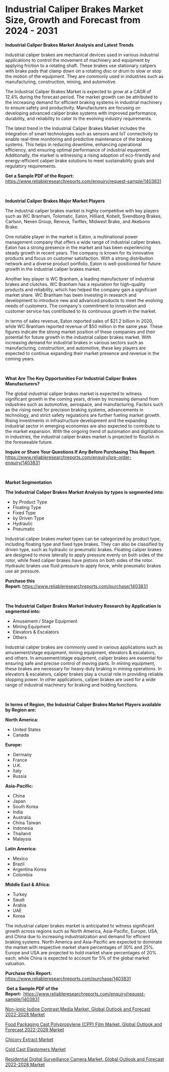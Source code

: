 <p><h1>Industrial Caliper Brakes Market Size, Growth and Forecast from 2024 - 2031</h1></p><p><strong>Industrial Caliper Brakes Market Analysis and Latest Trends</strong></p>
<p><p>Industrial caliper brakes are mechanical devices used in various industrial applications to control the movement of machinery and equipment by applying friction to a rotating shaft. These brakes use stationary calipers with brake pads that clamp down on a rotating disc or drum to slow or stop the motion of the equipment. They are commonly used in industries such as manufacturing, construction, mining, and automotive.</p><p>The Industrial Caliper Brakes Market is expected to grow at a CAGR of 12.4% during the forecast period. The market growth can be attributed to the increasing demand for efficient braking systems in industrial machinery to ensure safety and productivity. Manufacturers are focusing on developing advanced caliper brake systems with improved performance, durability, and reliability to cater to the evolving industry requirements.</p><p>The latest trend in the Industrial Caliper Brakes Market includes the integration of smart technologies such as sensors and IoT connectivity to enable real-time monitoring and predictive maintenance of the braking systems. This helps in reducing downtime, enhancing operational efficiency, and ensuring optimal performance of industrial equipment. Additionally, the market is witnessing a rising adoption of eco-friendly and energy-efficient caliper brake solutions to meet sustainability goals and regulatory requirements.</p></p>
<p><strong>Get a Sample PDF of the Report:&nbsp;</strong> <a href="https://www.reliableresearchreports.com/enquiry/request-sample/1403831">https://www.reliableresearchreports.com/enquiry/request-sample/1403831</a></p>
<p>&nbsp;</p>
<p><strong>Industrial Caliper Brakes Major Market Players</strong></p>
<p><p>The industrial caliper brakes market is highly competitive with key players such as WC Branham, Tolomatic, Eaton, Hilliard, Kobelt, Svendborg Brakes, Carlson, Nexen Group, Renova, Twiflex, Midwest Brake, and Akebono Brake.</p><p>One notable player in the market is Eaton, a multinational power management company that offers a wide range of industrial caliper brakes. Eaton has a strong presence in the market and has been experiencing steady growth in recent years. The company is known for its innovative products and focus on customer satisfaction. With a strong distribution network and a diverse product portfolio, Eaton is well-positioned for future growth in the industrial caliper brakes market.</p><p>Another key player is WC Branham, a leading manufacturer of industrial brakes and clutches. WC Branham has a reputation for high-quality products and reliability, which has helped the company gain a significant market share. WC Branham has been investing in research and development to introduce new and advanced products to meet the evolving needs of customers. The company's commitment to innovation and customer service has contributed to its continuous growth in the market.</p><p>In terms of sales revenue, Eaton reported sales of $21.2 billion in 2020, while WC Branham reported revenue of $50 million in the same year. These figures indicate the strong market position of these companies and their potential for future growth in the industrial caliper brakes market. With increasing demand for industrial brakes in various sectors such as manufacturing, construction, and automotive, these key players are expected to continue expanding their market presence and revenue in the coming years.</p></p>
<p>&nbsp;</p>
<p><strong>What Are The Key Opportunities For Industrial Caliper Brakes Manufacturers?</strong></p>
<p><p>The global industrial caliper brakes market is expected to witness significant growth in the coming years, driven by increasing demand from industries such as automotive, aerospace, and manufacturing. Factors such as the rising need for precision braking systems, advancements in technology, and strict safety regulations are further fueling market growth. Rising investments in infrastructure development and the expanding industrial sector in emerging economies are also expected to contribute to the market expansion. With the ongoing trend of automation and digitization in industries, the industrial caliper brakes market is projected to flourish in the foreseeable future.</p></p>
<p><strong>Inquire or Share Your Questions If Any Before Purchasing This Report:</strong> <a href="https://www.reliableresearchreports.com/enquiry/pre-order-enquiry/1403831">https://www.reliableresearchreports.com/enquiry/pre-order-enquiry/1403831</a></p>
<p>&nbsp;</p>
<p><strong>Market Segmentation</strong></p>
<p><strong>The Industrial Caliper Brakes Market Analysis by types is segmented into:</strong></p>
<p><ul><li>by Product Type</li><li>Floating Type</li><li>Fixed Type</li><li>by Driven Type</li><li>Hydraulic</li><li>Pneumatic</li></ul></p>
<p><p>Industrial caliper brakes market types can be categorized by product type, including floating type and fixed type brakes. They can also be classified by driven type, such as hydraulic or pneumatic brakes. Floating caliper brakes are designed to move laterally to apply pressure evenly on both sides of the rotor, while fixed caliper brakes have pistons on both sides of the rotor. Hydraulic brakes use fluid pressure to apply force, while pneumatic brakes use air pressure.</p></p>
<p><strong>Purchase this Report:&nbsp;</strong><a href="https://www.reliableresearchreports.com/purchase/1403831">https://www.reliableresearchreports.com/purchase/1403831</a></p>
<p>&nbsp;</p>
<p><strong>The Industrial Caliper Brakes Market Industry Research by Application is segmented into:</strong></p>
<p><ul><li>Amusement / Stage Equipment</li><li>Mining Equipment</li><li>Elevators & Escalators</li><li>Others</li></ul></p>
<p><p>Industrial caliper brakes are commonly used in various applications such as amusement/stage equipment, mining equipment, elevators & escalators, and others. In amusement/stage equipment, caliper brakes are essential for ensuring safe and precise control of moving parts. In mining equipment, these brakes are necessary for heavy-duty braking in mining operations. In elevators & escalators, caliper brakes play a crucial role in providing reliable stopping power. In other applications, caliper brakes are used for a wide range of industrial machinery for braking and holding functions.</p></p>
<p>&nbsp;</p>
<p><strong>In terms of Region, the Industrial Caliper Brakes Market Players available by Region are:</strong></p>
<p>
    <p> <strong> North America: </strong>
        <ul>
            <li>United States</li>
            <li>Canada</li>
        </ul>
        </p> 
    <p> <strong> Europe: </strong>
        <ul>
            <li>Germany</li>
            <li>France</li>
            <li>U.K.</li>
            <li>Italy</li>
            <li>Russia</li>
        </ul>
        </p> 
    <p> <strong> Asia-Pacific: </strong>
        <ul>
            <li>China</li>
            <li>Japan</li>
            <li>South Korea</li>
            <li>India</li>
            <li>Australia</li>
            <li>China Taiwan</li>
            <li>Indonesia</li>
            <li>Thailand</li>
            <li>Malaysia</li>
        </ul>
        </p> 
    <p> <strong> Latin America: </strong>
        <ul>
            <li>Mexico</li>
            <li>Brazil</li>
            <li>Argentina Korea</li>
            <li>Colombia</li>
        </ul>
        </p> 
    <p> <strong> Middle East & Africa: </strong>
        <ul>
            <li>Turkey</li>
            <li>Saudi</li>
            <li>Arabia</li>
            <li>UAE</li>
            <li>Korea</li>
        </ul>
    </p>
    </p>
<p><p>The industrial caliper brakes market is anticipated to witness significant growth across regions such as North America, Asia-Pacific, Europe, USA, and China due to increasing industrialization and demand for efficient braking systems. North America and Asia-Pacific are expected to dominate the market with respective market share percentages of 30% and 25%. Europe and USA are projected to hold market share percentages of 20% each, while China is expected to account for 5% of the global market valuation.</p></p>
<p><strong>Purchase this Report: </strong><a href="https://www.reliableresearchreports.com/purchase/1403831">https://www.reliableresearchreports.com/purchase/1403831</a></p>
<p>&nbsp;<strong>Get a Sample PDF of the Report:&nbsp;&nbsp;</strong><a href="https://www.reliableresearchreports.com/enquiry/request-sample/1403831">https://www.reliableresearchreports.com/enquiry/request-sample/1403831</a></p>
<p><strong></strong></p>
<p><p><a href="https://natural-crush-b99.notion.site/Non-ionic-Iodine-Contrast-Media-Market-Global-Outlook-and-Forecast-2022-2028-Market-Size-Share-T-599b028123aa4751ab9d1cb2fe7a8a19">Non-ionic Iodine Contrast Media Market, Global Outlook and Forecast 2022-2028 Market</a></p><p><a href="https://simplistic-meeting-7ee.notion.site/Food-Packaging-Cast-Polypropylene-CPP-Film-Market-Global-Outlook-and-Forecast-2022-2028-Market-Re-3b58670f81e34f4d8ffa397ac0708a8e">Food Packaging Cast Polypropylene (CPP) Film Market, Global Outlook and Forecast 2022-2028 Market</a></p><p><a href="https://view.publitas.com/reportprime-1/chicory-extract-market-research-report-reveals-the-latest-trends-and-opportunities-of-this-market-for-period-from-2024-2031/">Chicory Extract Market</a></p><p><a href="https://view.publitas.com/reportprime-1/cold-cast-elastomers-market-insights-market-players-and-forecast-till-2031/">Cold Cast Elastomers Market</a></p><p><a href="https://fuschia-pecorino-a6d.notion.site/Residential-Digital-Surveillance-Camera-Market-Global-Outlook-and-Forecast-2022-2028-Market-Size-G-19ed1545eb4f4e1296b5a36ea0e414d6">Residential Digital Surveillance Camera Market, Global Outlook and Forecast 2022-2028 Market</a></p></p>